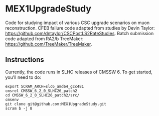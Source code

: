# MEX1UpgradeStudy
Code for studying impact of various CSC upgrade scenarios on muon reconstruction. CFEB failure code adapted from studies by Devin Taylor: https://github.com/dntaylor/CSCPostLS2RateStudies. Batch submission code adapted from RA2/b TreeMaker: https://github.com/TreeMaker/TreeMaker.

## Instructions

Currently, the code runs in SLHC releases of CMSSW 6. To get started, you'll need to do:

```
export SCRAM_ARCH=slc6_amd64_gcc481
cmsrel CMSSW_6_2_0_SLHC26_patch2
cd CMSSW_6_2_0_SLHC26_patch2/src/
cmsenv
git clone git@github.com:MEX1UpgradeStudy.git
scram b -j 8
```
